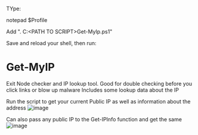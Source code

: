 TYpe:


notepad $Profile

Add ". C:\<PATH TO SCRIPT>Get-MyIp.ps1"

Save and reload your shell, then run:

# Get-MyIP
Exit Node checker and IP lookup tool. Good for double checking before you click links or blow up malware
Includes some lookup data about the IP


Run the script to get your current Public IP as well as information about the address
![image](https://user-images.githubusercontent.com/65114647/173103528-ed3c3532-3ce5-48d1-b302-88729254e237.png)

Can also pass any public IP to the Get-IPInfo function and get the same
![image](https://user-images.githubusercontent.com/65114647/173103693-9d2d0091-3746-469f-a706-3991041d01c0.png)
